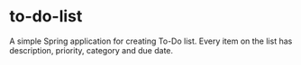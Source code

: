 # to-do-list
A simple Spring application for creating To-Do list. Every item on the list has description, priority, category and due date.
